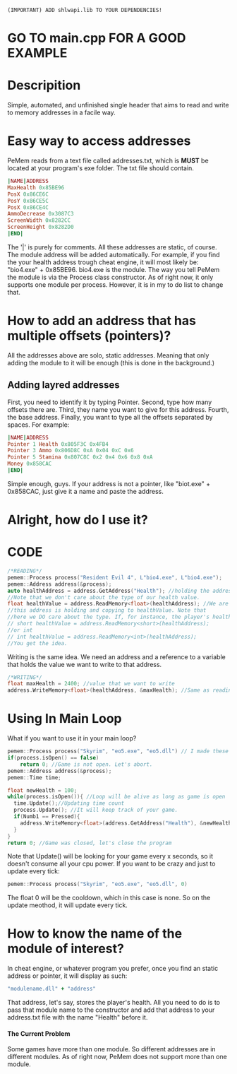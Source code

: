 ```
(IMPORTANT) ADD shlwapi.lib TO YOUR DEPENDENCIES!
```
# GO TO main.cpp FOR A GOOD EXAMPLE

# Descripition

Simple, automated, and unfinished single header that aims to read and write to memory addresses in a facile way.

# Easy way to access addresses
PeMem reads from a text file called addresses.txt, which is **MUST** be located at your program's exe folder. 
The txt file should contain. 
```Ruby
|NAME|ADDRESS
MaxHealth 0x85BE96
PosX 0x86CE6C
PosY 0x86CE5C
PosX 0x86CE4C
AmmoDecrease 0x3087C3
ScreenWidth 0x8282CC
ScreenHeight 0x8282D0
|END|
```

The '|' is purely for comments. All these addresses are static, of course. The module address will be added automatically. For example, if you find the your health address trough cheat engine, it will most likely be: "bio4.exe" + 0x85BE96. bio4.exe is the module. The way you tell PeMem the module is via the Process class constructor. As of right now, it only supports one module per process. However, it is in my to do list to change that.

# How to add an address that has multiple offsets (pointers)?
All the addresses above are solo, static addresses. Meaning that only adding the module to it will be enough (this is done in the background.)
## Adding layred addresses
First, you need to identify it by typing Pointer. Second, type how many offsets there are. Third, they name you want to give for this address. Fourth, the base address. Finally, you want to type all the offsets separated by spaces.
For example:
```Ruby
|NAME|ADDRESS
Pointer 1 Health 0x805F3C 0x4FB4
Pointer 3 Ammo 0x806D8C 0xA 0x04 0xC 0x6
Pointer 5 Stamina 0x807C8C 0x2 0x4 0x6 0x8 0xA
Money 0x858CAC
|END|
```
Simple enough, guys. If your address is not a pointer, like "biot.exe" + 0x858CAC, just give it a name and paste the address.

# Alright, how do I use it?

# CODE

```c++
/*READING*/
pemem::Process process("Resident Evil 4", L"bio4.exe", L"bio4.exe");
pemem::Address address(&process);
auto healthAddress = address.GetAddress("Health"); //holding the address where our health is located.
//Note that we don't care about the type of our health value.
float healthValue = address.ReadMemory<float>(healthAddress); //We are reading the value that 
//this address is holding and copying to healthValue. Note that
//here we DO care about the type. If, for instance, the player's health is stored as a 2 byte value, we'd use short:
// short healthValue = address.ReadMemory<short>(healthAddress);
//or int
// int healthValue = address.ReadMemory<int>(healthAddress);
//You get the idea.
```

Writing is the same idea. We need an address and a reference to a variable that holds the value we want to write to that address.
```c++
/*WRITING*/
float maxHealth = 2400; //value that we want to write
address.WriteMemory<float>(healthAddress, &maxHealth); //Same as reading, we do care about the type. Easy enough.
```
# Using In Main Loop
What if you want to use it in your main loop?
```c++
pemem::Process process("Skyrim", "eo5.exe", "eo5.dll") // I made these names up lolz
if(process.isOpen() == false)
    return 0; //Game is not open. Let's abort.
pemem::Address address(&process);
pemem::Time time;

float newHealth = 100;
while(process.isOpen()){ //Loop will be alive as long as game is open
  time.Update();//Updating time count
  process.Update(); //It will keep track of your game.
  if(Numb1 == Pressed){
    address.WriteMemory<float>(address.GetAddress("Health"), &newHealth); //Regenerate player's health
  }
}
return 0; //Game was closed, let's close the program
```
Note that Update() will be looking for your game every x seconds, so it doesn't consume all your cpu power. If you want to be crazy and just to update every tick:
```c++
pemem::Process process("Skyrim", "eo5.exe", "eo5.dll", 0)
```
The float 0 will be the cooldown, which in this case is none. So on the update meothod, it will update every tick.

# How to know the name of the module of interest?
In cheat engine, or whatever program you prefer, once you find an static address or pointer, it will display as such:
```Ruby
"modulename.dll" + "address"
```
That address, let's say, stores the player's health. All you need to do is to pass that module name to the constructor and add that address to your address.txt file with the name "Health" before it.
#### The Current Problem
Some games have more than one module. So different addresses are in different modules. As of right now, PeMem does not support more than one module.
